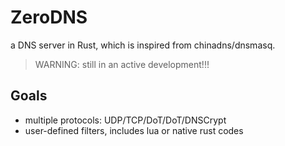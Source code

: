 # ZeroDNS

a DNS server in Rust, which is inspired from chinadns/dnsmasq.

> WARNING: still in an active development!!!

## Goals
- multiple protocols: UDP/TCP/DoT/DoT/DNSCrypt
- user-defined filters, includes lua or native rust codes
